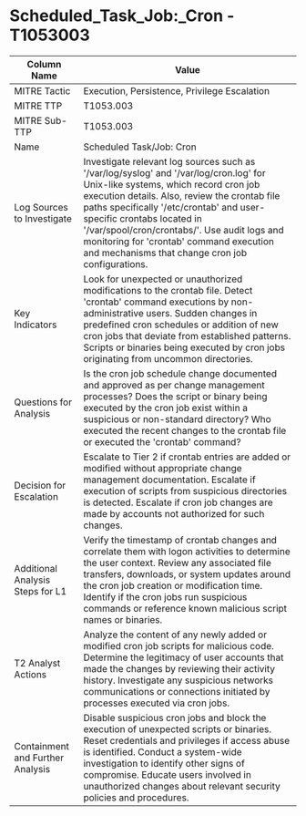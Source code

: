 # Scheduled_Task_Job:_Cron - T1053003

| Column Name | Value |
|-------------|-------|
| MITRE Tactic | Execution, Persistence, Privilege Escalation |
| MITRE TTP | T1053.003 |
| MITRE Sub-TTP | T1053.003 |
| Name | Scheduled Task/Job: Cron |
| Log Sources to Investigate | Investigate relevant log sources such as '/var/log/syslog' and '/var/log/cron.log' for Unix-like systems, which record cron job execution details. Also, review the crontab file paths specifically '/etc/crontab' and user-specific crontabs located in '/var/spool/cron/crontabs/'. Use audit logs and monitoring for 'crontab' command execution and mechanisms that change cron job configurations. |
| Key Indicators | Look for unexpected or unauthorized modifications to the crontab file. Detect 'crontab' command executions by non-administrative users. Sudden changes in predefined cron schedules or addition of new cron jobs that deviate from established patterns. Scripts or binaries being executed by cron jobs originating from uncommon directories. |
| Questions for Analysis | Is the cron job schedule change documented and approved as per change management processes? Does the script or binary being executed by the cron job exist within a suspicious or non-standard directory? Who executed the recent changes to the crontab file or executed the 'crontab' command? |
| Decision for Escalation | Escalate to Tier 2 if crontab entries are added or modified without appropriate change management documentation. Escalate if execution of scripts from suspicious directories is detected. Escalate if cron job changes are made by accounts not authorized for such changes. |
| Additional Analysis Steps for L1 | Verify the timestamp of crontab changes and correlate them with logon activities to determine the user context. Review any associated file transfers, downloads, or system updates around the cron job creation or modification time. Identify if the cron jobs run suspicious commands or reference known malicious script names or binaries. |
| T2 Analyst Actions | Analyze the content of any newly added or modified cron job scripts for malicious code. Determine the legitimacy of user accounts that made the changes by reviewing their activity history. Investigate any suspicious networks communications or connections initiated by processes executed via cron jobs. |
| Containment and Further Analysis | Disable suspicious cron jobs and block the execution of unexpected scripts or binaries. Reset credentials and privileges if access abuse is identified. Conduct a system-wide investigation to identify other signs of compromise. Educate users involved in unauthorized changes about relevant security policies and procedures. |

